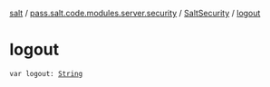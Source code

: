 [salt](../../index.md) / [pass.salt.code.modules.server.security](../index.md) / [SaltSecurity](index.md) / [logout](./logout.md)

# logout

`var logout: `[`String`](https://kotlinlang.org/api/latest/jvm/stdlib/kotlin/-string/index.html)